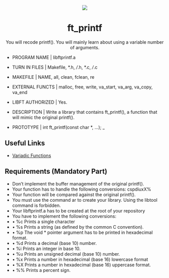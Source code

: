 <p align="center">
<img src="./gnl-logo.png" />
</p>
<h1 align="center">ft_printf</h1>
<p align="center">You will recode printf(). You will mainly learn about using a variable number of arguments.</p>

- PROGRAM NAME |
libftprintf.a

- TURN IN FILES |
Makefile, *.h, */*.h, *.c, */*.c

- MAKEFILE |
NAME, all, clean, fclean, re

- EXTERNAL FUNCTS |
malloc, free, write,
va_start, va_arg, va_copy, va_end

- LIBFT AUTHORIZED |
Yes.

- DESCRIPTION |
Write a library that contains ft_printf(), a function that will mimic the original printf().

- PROTOTYPE |
int ft_printf(const char *, ...);
_

<h2>Useful Links</h2>
<ul>
<li><a href="https://github.com/fegastal/42SP_ft_printf_contents/blob/main/variadic_functions.pdf">Variadic Functions</a></li>
</ul>

<h2>Requirements (Mandatory Part)</h2>
<ul>
<li>Don’t implement the buffer management of the original printf().</li>
<li>Your function has to handle the following conversions: cspdiuxX%</li>
<li>Your function will be compared against the original printf().</li>
<li>You must use the command ar to create your library. Using the libtool command is forbidden.</li>
<li>Your libftprintf.a has to be created at the root of your repository</li>
<li>You have to implement the following conversions:</li>
<li>• %c Prints a single character</li>
<li>• %s Prints a string (as defined by the common C convention).</li>
<li>• %p The void * pointer argument has to be printed in hexadecimal format.</li>
<li>• %d Prints a decimal (base 10) number.</li>
<li>• %i Prints an integer in base 10.</li>
<li>• %u Prints an unsigned decimal (base 10) number.</li>
<li>• %x Prints a number in hexadecimal (base 16) lowercase format</li>
<li>• %X Prints a number in hexadecimal (base 16) uppercase format.</li>
<li>• %% Prints a percent sign.</li>
</ul>
